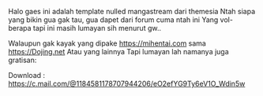 Halo gaes ini adalah template nulled mangastream dari themesia
Ntah siapa yang bikin gua gak tau, gua dapet dari forum cuma ntah ini 
Yang vol- berapa tapi ini masih lumayan sih menurut gw..
 
Walaupun gak kayak yang dipake https://mihentai.com sama https://Dojing.net 
Atau yang lainnya Tapi lumayan lah namanya juga gratisan:

Download : 
https://c.mail.com/@1184581178707944206/eO2efYG9Ty6eV1O_Wdin5w

